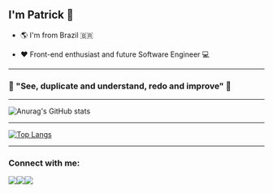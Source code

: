 ## I'm Patrick :wave:

- :earth_americas: I'm from Brazil :brazil:

- :heart: Front-end enthusiast and future Software Engineer :computer:

***

### :thought_balloon:	"See, duplicate and understand, redo and improve" :thought_balloon:	

***

![Anurag's GitHub stats](https://github-readme-stats.vercel.app/api?username=Patrick-Diniz&show_icons=true&theme=dracula&icon_color=ff79c6&title_color=bd93f9&hide_border=true)

***

[![Top Langs](https://github-readme-stats.vercel.app/api/top-langs/?username=Patrick-Diniz&layout=compact&bg_color=282a36&text_color=fff&title_color=bd93f9&hide_border=true)](https://github.com/Patrick-Diniz/github-readme-stats)

***

### Connect with me:
<div style="display: flex">
    <a href="https://www.instagram.com/patrickdiniz__/" target="_blank"><img src="https://img.shields.io/badge/-Instagram-%23E4405F?style=for-the-badge&logo=instagram&logoColor=white&color=C2159A" target="_blank"></a>
  <a href = "mailto: pkpqn14@gmail.com"><img src="https://img.shields.io/badge/-Gmail-%23EA4335?style=for-the-badge&logo=gmail&logoColor=white" target="_blank"></a>
  <a href="https://www.facebook.com/patrick.diniz.545/" target="_blank"><img src="https://img.shields.io/badge/-Facebook-%23E4405F?style=for-the-badge&logo=facebook&logoColor=white&color=3739B0" target="_blank"></a>
</div>  
